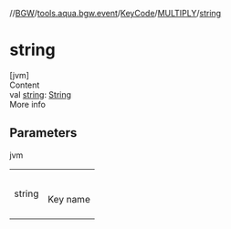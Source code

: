 //[BGW](../../../../index.md)/[tools.aqua.bgw.event](../../index.md)/[KeyCode](../index.md)/[MULTIPLY](index.md)/[string](string.md)



# string  
[jvm]  
Content  
val [string](string.md): [String](https://kotlinlang.org/api/latest/jvm/stdlib/kotlin/-string/index.html)  
More info  


## Parameters  
  
jvm  
  
| | |
|---|---|
| <a name="tools.aqua.bgw.event/KeyCode.MULTIPLY/string/#/PointingToDeclaration/"></a>string| <a name="tools.aqua.bgw.event/KeyCode.MULTIPLY/string/#/PointingToDeclaration/"></a><br><br>Key name<br><br>|
  
  



